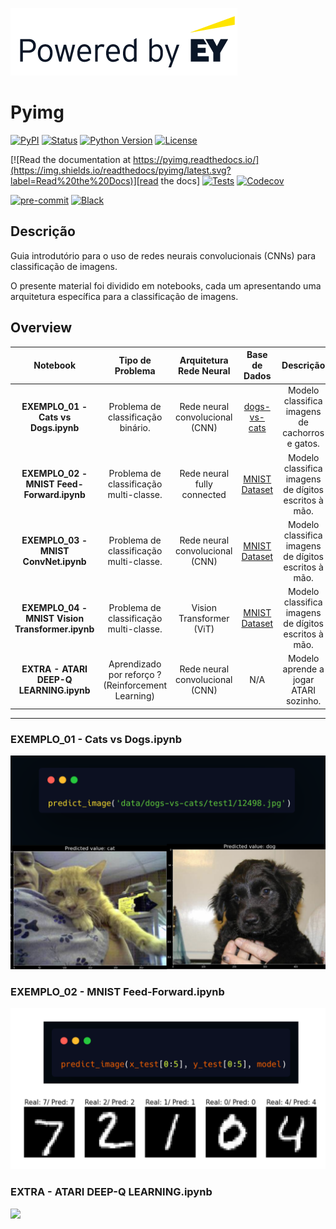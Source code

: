 [//]: # (Remove the following line to remove the "Powered by EY" logo)
![](docs/_static/EY_logo_5.gif)

# Pyimg

[![PyPI](https://img.shields.io/pypi/v/pyimg.svg)][pypi_]
[![Status](https://img.shields.io/pypi/status/pyimg.svg)][status]
[![Python Version](https://img.shields.io/pypi/pyversions/pyimg)][python version]
[![License](https://img.shields.io/pypi/l/pyimg)][license]

[![Read the documentation at https://pyimg.readthedocs.io/](https://img.shields.io/readthedocs/pyimg/latest.svg?label=Read%20the%20Docs)][read the docs]
[![Tests](https://github.com/ingwersen-erik/pyimg/workflows/Tests/badge.svg)][tests]
[![Codecov](https://codecov.io/gh/ingwersen-erik/pyimg/branch/main/graph/badge.svg)][codecov]

[![pre-commit](https://img.shields.io/badge/pre--commit-enabled-brightgreen?logo=pre-commit&logoColor=white)][pre-commit]
[![Black](https://img.shields.io/badge/code%20style-black-000000.svg)][black]

[pypi_]: https://pypi.org/project/pyimg/
[status]: https://pypi.org/project/pyimg/
[python version]: https://pypi.org/project/pyimg
[read the docs]: https://pyimg.readthedocs.io/
[tests]: https://github.com/ingwersen-erik/pyimg/actions?workflow=Tests
[codecov]: https://app.codecov.io/gh/ingwersen-erik/pyimg
[pre-commit]: https://github.com/pre-commit/pre-commit
[black]: https://github.com/psf/black

## Descrição

Guia introdutório para o uso de redes neurais convolucionais (CNNs) para classificação de
imagens.

O presente material foi dividido em notebooks, cada um apresentando uma arquitetura
específica para a classificação de imagens.

## Overview

|                  **Notebook**                   |                **Tipo de Problema**                |   **Arquitetura Rede Neural**   |                           **Base de Dados**                           |                    **Descrição**                     |
|:-----------------------------------------------:|:--------------------------------------------------:|:-------------------------------:|:---------------------------------------------------------------------:|:----------------------------------------------------:|
|       **EXEMPLO_01 - Cats vs Dogs.ipynb**       |         Problema de classificação binário.         | Rede neural convolucional (CNN) | [dogs-vs-cats](https://www.kaggle.com/competitions/dogs-vs-cats/data) |   Modelo classifica imagens de cachorros e gatos.    |
|    **EXEMPLO_02 - MNIST Feed-Forward.ipynb**    |      Problema de classificação multi-classe.       |   Rede neural fully connected   |          [MNIST Dataset](http://yann.lecun.com/exdb/mnist/)           | Modelo classifica imagens de dígitos escritos à mão. |
|      **EXEMPLO_03 - MNIST ConvNet.ipynb**       |      Problema de classificação multi-classe.       | Rede neural convolucional (CNN) |          [MNIST Dataset](http://yann.lecun.com/exdb/mnist/)           | Modelo classifica imagens de dígitos escritos à mão. |
| **EXEMPLO_04 - MNIST Vision Transformer.ipynb** |      Problema de classificação multi-classe.       |    Vision Transformer (ViT)     |          [MNIST Dataset](http://yann.lecun.com/exdb/mnist/)           | Modelo classifica imagens de dígitos escritos à mão. |
|     **EXTRA - ATARI DEEP-Q LEARNING.ipynb**     | Aprendizado por reforço ? (Reinforcement Learning) | Rede neural convolucional (CNN) |                                  N/A                                  |        Modelo aprende a jogar ATARI sozinho.         |

----

### EXEMPLO_01 - Cats vs Dogs.ipynb

![](docs/_static/EXEMPLO-01_CatDog.png)

### EXEMPLO_02 - MNIST Feed-Forward.ipynb

![](docs/_static/EXEMPLO_02-MNIST.png)

### EXTRA - ATARI DEEP-Q LEARNING.ipynb

![](docs/_static/DEEPQ_TRAIN_MID_END.gif)



<!-- github-only -->

[license]: https://github.com/ingwersen-erik/pyimg/blob/main/LICENSE
[contributor guide]: https://github.com/ingwersen-erik/pyimg/blob/main/CONTRIBUTING.md
[command-line reference]: https://pyimg.readthedocs.io/en/latest/usage.html
